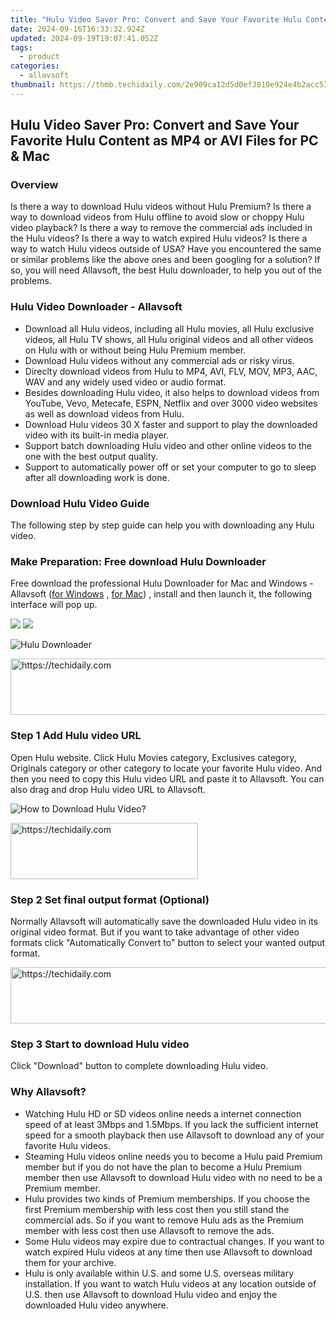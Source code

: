 ```yaml
---
title: "Hulu Video Saver Pro: Convert and Save Your Favorite Hulu Content as MP4 or AVI Files for PC & Mac"
date: 2024-09-16T16:33:32.924Z
updated: 2024-09-19T19:07:41.052Z
tags:
  - product
categories:
  - allavsoft
thumbnail: https://thmb.techidaily.com/2e909ca12d5d0ef3819e924e4b2acc53554680366614c69f27f338ed1d92d5d7.jpg
---
```


## Hulu Video Saver Pro: Convert and Save Your Favorite Hulu Content as MP4 or AVI Files for PC & Mac

### Overview

Is there a way to download Hulu videos without Hulu Premium? Is there a way to download videos from Hulu offline to avoid slow or choppy Hulu video playback? Is there a way to remove the commercial ads included in the Hulu videos? Is there a way to watch expired Hulu videos? Is there a way to watch Hulu videos outside of USA? Have you encountered the same or similar problems like the above ones and been googling for a solution? If so, you will need Allavsoft, the best Hulu downloader, to help you out of the problems.

### Hulu Video Downloader - Allavsoft

* Download all Hulu videos, including all Hulu movies, all Hulu exclusive videos, all Hulu TV shows, all Hulu original videos and all other videos on Hulu with or without being Hulu Premium member.
* Download Hulu videos without any commercial ads or risky virus.
* Direclty download videos from Hulu to MP4, AVI, FLV, MOV, MP3, AAC, WAV and any widely used video or audio format.
* Besides downloading Hulu video, it also helps to download videos from YouTube, Vevo, Metecafe, ESPN, Netflix and over 3000 video websites as well as download videos from Hulu.
* Download Hulu videos 30 X faster and support to play the downloaded video with its built-in media player.
* Support batch downloading Hulu video and other online videos to the one with the best output quality.
* Support to automatically power off or set your computer to go to sleep after all downloading work is done.

### Download Hulu Video Guide

The following step by step guide can help you with downloading any Hulu video.

### Make Preparation: Free download Hulu Downloader

Free download the professional Hulu Downloader for Mac and Windows - Allavsoft ([for Windows](https://tools.techidaily.com/allavsoft/products/) , [for Mac](https://tools.techidaily.com/allavsoft/products/)) , install and then launch it, the following interface will pop up.

[![](https://www.allavsoft.com/how-to/../images/how-to/free-download-win.jpg)](https://tools.techidaily.com/allavsoft/products/) [![](https://www.allavsoft.com/how-to/../images/how-to/free-download-mac.jpg)](https://tools.techidaily.com/allavsoft/products/)

![Hulu Downloader](https://www.allavsoft.com/how-to/../images/allavsoft/screen-shot-600.jpg)

<!-- affiliate ads begin -->
<a href="https://appsumo.8odi.net/c/5597632/2087408/7443" target="_top" id="2087408">
  <img src="//a.impactradius-go.com/display-ad/7443-2087408" border="0" alt="https://techidaily.com" width="728" height="90"/>
</a>
<img height="0" width="0" src="https://appsumo.8odi.net/i/5597632/2087408/7443" style="position:absolute;visibility:hidden;" border="0" />
<!-- affiliate ads end -->

### Step 1 Add Hulu video URL

Open Hulu website. Click Hulu Movies category, Exclusives category, Originals category or other category to locate your favorite Hulu video. And then you need to copy this Hulu video URL and paste it to Allavsoft. You can also drag and drop Hulu video URL to Allavsoft.

![How to Download Hulu Video?](https://www.allavsoft.com/how-to/../images/how-to/download-rtmp-video/download-rtmp-video.jpg)

<!-- affiliate ads begin -->
<a href="https://aligracehair.sjv.io/c/5597632/1886069/19272" target="_top" id="1886069">
  <img src="//a.impactradius-go.com/display-ad/19272-1886069" border="0" alt="https://techidaily.com" width="300" height="90"/>
</a>
<img height="0" width="0" src="https://aligracehair.sjv.io/i/5597632/1886069/19272" style="position:absolute;visibility:hidden;" border="0" />
<!-- affiliate ads end -->

### Step 2 Set final output format (Optional)

Normally Allavsoft will automatically save the downloaded Hulu video in its original video format. But if you want to take advantage of other video formats click "Automatically Convert to" button to select your wanted output format.

<!-- affiliate ads begin -->
<a href="https://aligracehair.sjv.io/c/5597632/1886048/19272" target="_top" id="1886048">
  <img src="//a.impactradius-go.com/display-ad/19272-1886048" border="0" alt="https://techidaily.com" width="728" height="90"/>
</a>
<img height="0" width="0" src="https://aligracehair.sjv.io/i/5597632/1886048/19272" style="position:absolute;visibility:hidden;" border="0" />
<!-- affiliate ads end -->

### Step 3 Start to download Hulu video

Click "Download" button to complete downloading Hulu video.

### Why Allavsoft?

* Watching Hulu HD or SD videos online needs a internet connection speed of at least 3Mbps and 1.5Mbps. If you lack the sufficient internet speed for a smooth playback then use Allavsoft to download any of your favorite Hulu videos.
* Steaming Hulu videos online needs you to become a Hulu paid Premium member but if you do not have the plan to become a Hulu Premium member then use Allavsoft to download Hulu video with no need to be a Premium member.
* Hulu provides two kinds of Premium memberships. If you choose the first Premium membership with less cost then you still stand the commercial ads. So if you want to remove Hulu ads as the Premium member with less cost then use Allavsoft to remove the ads.
* Some Hulu videos may expire due to contractual changes. If you want to watch expired Hulu videos at any time then use Allavsoft to download them for your archive.
* Hulu is only available within U.S. and some U.S. overseas military installation. If you want to watch Hulu videos at any location outside of U.S. then use Allavsoft to download Hulu video and enjoy the downloaded Hulu video anywhere.

<ins class="adsbygoogle"
     style="display:block"
     data-ad-format="autorelaxed"
     data-ad-client="ca-pub-7571918770474297"
     data-ad-slot="1223367746"></ins>

<ins class="adsbygoogle"
     style="display:block"
     data-ad-client="ca-pub-7571918770474297"
     data-ad-slot="8358498916"
     data-ad-format="auto"
     data-full-width-responsive="true"></ins>
